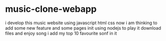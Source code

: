 # music-clone-webapp
i develop this music website using javascript html css now i am thinking to add some new feature and some pages init using nodejs
to play it download files and enjoy song i add my top 10 favourite sonf in it
